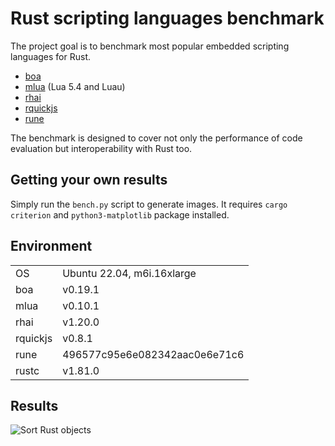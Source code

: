 # Rust scripting languages benchmark

The project goal is to benchmark most popular embedded scripting languages for Rust.

- [boa](https://boajs.dev)
- [mlua](https://crates.io/crates/mlua) (Lua 5.4 and Luau)
- [rhai](https://crates.io/crates/rhai)
- [rquickjs](https://crates.io/crates/rquickjs)
- [rune](https://crates.io/crates/rune)

The benchmark is designed to cover not only the performance of code evaluation but interoperability with Rust too.

## Getting your own results

Simply run the `bench.py` script to generate images. It requires `cargo criterion` and `python3-matplotlib` package installed.

## Environment

|          |                               |
|----------|-------------------------------|
| OS       | Ubuntu 22.04, m6i.16xlarge    |
| boa      | v0.19.1                       |
| mlua     | v0.10.1                       |
| rhai     | v1.20.0                       |
| rquickjs | v0.8.1                        |
| rune     | 496577c95e6e082342aac0e6e71c6 |
| rustc    | v1.81.0                       |

## Results

![Sort Rust objects](Sort%20Rust%20objects.png)
